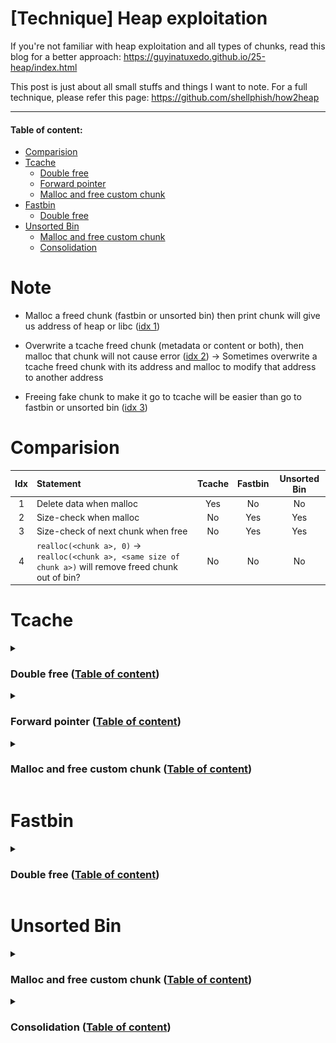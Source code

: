 # [Technique] Heap exploitation

If you're not familiar with heap exploitation and all types of chunks, read this blog for a better approach: https://guyinatuxedo.github.io/25-heap/index.html

This post is just about all small stuffs and things I want to note. For a full technique, please refer this page: https://github.com/shellphish/how2heap

---

#### Table of content:
- [Comparision](https://github.com/nhtri2003gmail/CTFNote/tree/master/technique/Heap-Exploitation#comparision)
- [Tcache](https://github.com/nhtri2003gmail/CTFNote/tree/master/technique/Heap-Exploitation#tcache)
    - [Double free](#double-free-table-of-content)
    - [Forward pointer](#forward-pointer-table-of-content)
    - [Malloc and free custom chunk](#malloc-and-free-custom-chunk-table-of-content)
- [Fastbin](https://github.com/nhtri2003gmail/CTFNote/tree/master/technique/Heap-Exploitation#fastbin)
    - [Double free](#double-free-table-of-content-1)
- [Unsorted Bin](https://github.com/nhtri2003gmail/CTFNote/tree/master/technique/Heap-Exploitation#unsorted-bin)
    - [Malloc and free custom chunk](#malloc-and-free-custom-chunk-table-of-content-1)
    - [Consolidation](#consolidation-table-of-content)

# Note

- Malloc a freed chunk (fastbin or unsorted bin) then print chunk will give us address of heap or libc ([idx 1](https://github.com/nhtri2003gmail/CTFNote/tree/master/technique/Heap-Exploitation#idx-1))

- Overwrite a tcache freed chunk (metadata or content or both), then malloc that chunk will not cause error ([idx 2](https://github.com/nhtri2003gmail/CTFNote/tree/master/technique/Heap-Exploitation#idx-2)) → Sometimes overwrite a tcache freed chunk with its address and malloc to modify that address to another address

- Freeing fake chunk to make it go to tcache will be easier than go to fastbin or unsorted bin ([idx 3](https://github.com/nhtri2003gmail/CTFNote/tree/master/technique/Heap-Exploitation#idx-3))

# Comparision

| Idx | Statement | Tcache | Fastbin | Unsorted Bin |
| :---: | :--- | :---: | :---: | :---: | 
| <span id="idx-1">1</span> | Delete data when malloc | Yes | No | No |
| <span id="idx-2">2</span> | Size-check when malloc | No | Yes | Yes |
| <span id="idx-3">3</span> | Size-check of next chunk when free | No | Yes | Yes |
| <span id="idx-4">4</span> | `realloc(<chunk a>, 0)` → `realloc(<chunk a>, <same size of chunk a>)` will remove freed chunk out of bin? | No | No | No |

# Tcache

<details>
<summary><h3>Double free (<a href="#table-of-content">Table of content</a>)</h3></summary>
<p>

- For libc <= 2.28, we just simply free() a chunk twice.
- For libc > 2.28, there will be a key inserted to freed chunk when this chunk goes to tcache. To do a double free, we first free() a chunk, then change the key (Bk pointer) to another value and free() again:

```gdb
               malloc(0x20)
                    ↓
-----------------------------------------
| 0x0000000000000000 0x0000000000000031 |    <-- prev_size / size
| 0x0000000000000000 0x0000000000000000 |
| 0x0000000000000000 0x0000000000000000 |
-----------------------------------------
                    ↓
                  free()
                    ↓
-----------------------------------------
| 0x0000000000000000 0x0000000000000031 |    <-- prev_size  / size
| 0x0000000000000000 0x000055555555b010 |    <-- Fd pointer / Bk pointer (key)
| 0x0000000000000000 0x0000000000000000 |
-----------------------------------------
                    ↓
          Change key (Bk pointer)
                    ↓
-----------------------------------------
| 0x0000000000000000 0x0000000000000031 |    <-- prev_size  / size
| 0x0000000000000000 0x0000000000000001 |    <-- Fd pointer / Bk pointer (key)
| 0x0000000000000000 0x0000000000000000 |
-----------------------------------------
                    ↓
               free() again
                    ↓
-----------------------------------------
| 0x0000000000000000 0x0000000000000031 |    <-- prev_size  / size
| 0x000055555555b260 0x000055555555b010 |    <-- Fd pointer / Bk pointer (key)
| 0x0000000000000000 0x0000000000000000 |
-----------------------------------------
```

</p>
</details>

<details>
<summary><h3>Forward pointer (<a href="#table-of-content">Table of content</a>)</h3></summary>
<p>

- For libc <= 2.31, when we free a chunk and it goes to tcache, the forward pointer of this chunk will be changed into the address of the next chunk if this next chunk exist and will be null if there is no next chunk:

```gdb
------------------------- Chunk 1 ------------------------
| 0x555555559290: 0x0000000000000000  0x0000000000000031 |    <-- prev_size  / size
| 0x5555555592a0: 0x0000000000000000  0x0000555555559010 |    <-- Fd pointer / Bk pointer (key)
| 0x5555555592b0: 0x0000000000000000  0x0000000000000000 |
------------------------- Chunk 2 ------------------------
| 0x5555555592c0: 0x0000000000000000  0x0000000000000031 |    <-- prev_size  / size
| 0x5555555592d0: 0x00005555555592a0  0x0000555555559010 |    <-- Fd pointer / Bk pointer (key)
| 0x5555555592e0: 0x0000000000000000  0x0000000000000000 |
----------------------------------------------------------
```

We can see that after free Chunk 1, it will go to tcache. But because there are no freed chunk with the same size as `0x30` in tcache so the `Fd pointer` of Chunk 1 is null.

For the Chunk 2, because we've freed the Chunk 1 and this Chunk 2 has the same size as `0x30` with Chunk 1, so when we free Chunk 2, it will go to tcache and make the `Fd pointer` point to Chunk 1.

- For libc > 2.31, there is a xor mechanism added to change the behaviour of `Fd pointer` ([source](https://elixir.bootlin.com/glibc/glibc-2.32/source/malloc/malloc.c#L339)):

```c
#define PROTECT_PTR(pos, ptr) \
  ((__typeof (ptr)) ((((size_t) pos) >> 12) ^ ((size_t) ptr)))
```

`pos` is the address of current chunk is being freed and `ptr` is the address of previous freed chunk has the same size with chunk at `pos`. For a better view, here is an example:

```gdb
------------------------- Chunk 1 ------------------------
| 0x55555555a290: 0x0000000000000000  0x0000000000000031 |    <-- prev_size  / size
| 0x55555555a2a0: 0x0000000000000000  0x0000000000000000 |
| 0x55555555a2b0: 0x0000000000000000  0x0000000000000000 |
------------------------- Chunk 2 ------------------------
| 0x55555555a2c0: 0x0000000000000000  0x0000000000000031 |    <-- prev_size  / size
| 0x55555555a2d0: 0x0000000000000000  0x0000000000000000 |
| 0x55555555a2e0: 0x0000000000000000  0x0000000000000000 |
----------------------------------------------------------
                            ↓
                      free(Chunk 1)
                            ↓
------------------------- Chunk 1 ------------------------
| 0x55555555a290: 0x0000000000000000  0x0000000000000031 |    <-- prev_size  / size
| 0x55555555a2a0: 0x000000055555555a  0x000055555555a010 |    <-- Fd pointer / Bk pointer (key)
| 0x55555555a2b0: 0x0000000000000000  0x0000000000000000 |
------------------------- Chunk 2 ------------------------
| 0x55555555a2c0: 0x0000000000000000  0x0000000000000031 |    <-- prev_size  / size
| 0x55555555a2d0: 0x0000000000000000  0x0000000000000000 |    <-- Fd pointer / Bk pointer (key)
| 0x55555555a2e0: 0x0000000000000000  0x0000000000000000 |
----------------------------------------------------------
```

Can you see the `Fd pointer` of Chunk 1 changed? The value `0x000000055555555a` is the result from the xor mechanism:

```python
>>> # Fd pointer =  (<Address of chunk freeing> >> 12) ^ <Address of previous freed chunk>
>>> (0x55555555a2a0 >> 12) ^ 0
0x000000055555555a
```

Because there were no freed chunk before Chunk 1 so `<Address of previous freed chunk>` will be null.

Continue freeing the Chunk 2 and we can see this:

```gdb
------------------------- Chunk 1 ------------------------
| 0x55555555a290: 0x0000000000000000  0x0000000000000031 |    <-- prev_size  / size
| 0x55555555a2a0: 0x000000055555555a  0x000055555555a010 |    <-- Fd pointer / Bk pointer (key)
| 0x55555555a2b0: 0x0000000000000000  0x0000000000000000 |
------------------------- Chunk 2 ------------------------
| 0x55555555a2c0: 0x0000000000000000  0x0000000000000031 |    <-- prev_size  / size
| 0x55555555a2d0: 0x000055500000f7fa  0x000055555555a010 |    <-- Fd pointer / Bk pointer (key)
| 0x55555555a2e0: 0x0000000000000000  0x0000000000000000 |
----------------------------------------------------------
```

So the `Fd pointer` for Chunk 2 can be calculate as:

```python
>>> # Fd pointer =  (<Address of chunk freeing> >> 12) ^ <Address of previous freed chunk>
>>> (0x55555555a2d0 >> 12) ^ 0x55555555a2a0
0x55500000f7fa
```

Chunk 1 was the previous freed chunk which has the same size as Chunk 2 so after we freed Chunk 1, we freed Chunk 2 next and the forward pointer will be `0x55500000f7fa` due to the xor mechanism.

Remember that the address of Chunk 1 is `0x55555555a2a0` and Chunk 2 is `0x55555555a2d0`, not include the metadata of each chunk.

</p>
</details>

<details>
<summary><h3>Malloc and free custom chunk (<a href="#table-of-content">Table of content</a>)</h3></summary>
<p>

We can create a fake chunk on stack or inside a large chunk and then free it easily. This script is an example:

```c
#include <stdlib.h>

int main()
{
    // Init heap
    malloc(1);

    // Create fake chunk on stack
    long int p1[10];
    p1[0] = 0;       // prev_size
    p1[1] = 0x21;    // size
    p1[2] = 0;       // Fd pointer
    p1[3] = 0;       // bk pointer
    free(&p1[2]);

    // Create fake chunk inside a large chunk
    long int *p2 = malloc(0x50);
    p2[0] = 0;       // prev_size
    p2[1] = 0x21;    // size
    p2[2] = 0;       // Fd pointer
    p2[3] = 0;       // bk pointer
    free(&p2[2]);
}
```

The fake chunk on stack will look like this:
```gdb
----------------------------------------------------------
| 0x7fffffffde00: 0x0000000000000000  0x0000000000000021 |    <-- prev_size  / size
| 0x7fffffffde10: 0x0000000000000000  0x0000000000000000 |    <-- Fd pointer / bk pointer
----------------------------------------------------------
                            ↓
                      free(&p1[2]);
                            ↓
----------------------------------------------------------
| 0x7fffffffde00: 0x0000000000000000  0x0000000000000021 |    <-- prev_size  / size
| 0x7fffffffde10: 0x0000000000000000  0x0000555555559010 |    <-- Fd pointer / bk pointer
----------------------------------------------------------
```

And the tcache will contain this freed chunk:

```gdb
Tcachebins[idx=0, size=0x20] count=1  ←  Chunk(addr=0x7fffffffde20, size=0x20, flags=PREV_INUSE)
```

That means we've freed a fake chunk on stack successfully. Let's keep going with the fake chunk inside a larger chunk:

```gdb
----------------------------------------------------------
| 0x5555555592c0: 0x0000000000000000  0x0000000000000021 |    <-- prev_size  / size
| 0x5555555592d0: 0x0000000000000000  0x0000000000000000 |    <-- Fd pointer / bk pointer
----------------------------------------------------------
                            ↓
                      free(&p2[2]);
                            ↓
----------------------------------------------------------
| 0x5555555592c0: 0x0000000000000000  0x0000000000000021 |    <-- prev_size  / size
| 0x5555555592d0: 0x00007fffffffde10  0x0000555555559010 |    <-- Fd pointer / bk pointer
----------------------------------------------------------
```

And the tcache list will contain 2 freed chunk whose size is `0x20`:

```gdb
Tcachebins[idx=0, size=0x20] count=2  ←  Chunk(addr=0x5555555592d0, size=0x20, flags=PREV_INUSE)  
                                      ←  Chunk(addr=0x7fffffffde10, size=0x20, flags=PREV_INUSE)
```

</p>
</details>

# Fastbin

<details>
<summary><h3>Double free (<a href="#table-of-content">Table of content</a>)</h3></summary>
<p>

- All libc version can conduct double free in fastbin (tested on libc 2.31, 2.34):

```c
#include <stdio.h>
#include <stdlib.h>

int main()
{
    long long int *p[9];

    for (int i=0; i<7; i++)
        p[i] = malloc(0x40);
    p[7] = malloc(0x40);
    p[8] = malloc(0x40);

    for (int i=0; i<7; i++)
        free(p[i]);
    free(p[7]);
    free(p[8]);

    // Double free
    free(p[7]);

}
```

</p>
</details>

# Unsorted Bin

<details>
<summary><h3>Malloc and free custom chunk (<a href="#table-of-content">Table of content</a>)</h3></summary>
<p>

To make a chunk goes into unsorted bin, there will be several checks. First, we need to make a chunk which has the size larger or equal to 0x420 so that when we free, it will go to unsorted bin.

Because there will be several checks when freeing a chunk to make it go into unsorted bin so we will both write c script and analize the source code to know what should we do (testing with libc-2.31.so).

So just start as we did in [Tcache - Malloc and free custom chunk](https://github.com/nhtri2003gmail/CTFNote/tree/master/technique/heap#malloc-and-free-custom-chunk):

```c
// Code 1
#include <stdlib.h>

int main()
{
    long int *p = malloc(0x1000);
    p[0] = 0;
    p[1] = 0x421;
    p[2] = 0;
    p[3] = 0;
    free(&p[2]);
}
```

Compile and run, we get the first error `double free or corruption (!prev)`:

![unsorted-bin-1.png](images/unsorted-bin-1.png)

Let find the string from the function `_int_free` in source to know where we get this error from [this source](https://elixir.bootlin.com/glibc/glibc-2.31/source/malloc/malloc.c#L4317):

```c
static void _int_free(mstate av, mchunkptr p, int have_lock) {
    ...
    else if (!chunk_is_mmapped(p)) {
        ...
        nextchunk = chunk_at_offset(p, size);
        ...
        if (__glibc_unlikely(!prev_inuse(nextchunk)))
            malloc_printerr("double free or corruption (!prev)");
        ...
    }
```

So this will check if the next chunk has the bit PREV_INUSE is set or not. To pass this check, we will add another fake chunk after the first 0x420-byte chunk with the bit PREV_INUSE set:

```c
// Code 2
#include <stdlib.h>

int main()
{
    long int *p = malloc(0x1000);
    p[0] = 0;
    p[1] = 0x421;
    p[2] = 0;
    p[3] = 0;
    p[(0x420/8) + 1] = 0x21;
    free(&p[2]);
}
```

Index from `0x420/8` will be the position of prev_size of next chunk, so we add 1 to make it point to size of next chunk and add `0x21` which has the bit PREV_INUSE set. Compile and run script again, we get pass the first error but get the second error `corrupted size vs. prev_size`:

![unsorted-bin-2.png](images/unsorted-bin-2.png)

For this error, we can find this string in function `unlink_chunk()` in source [here](https://elixir.bootlin.com/glibc/glibc-2.31/source/malloc/malloc.c#L1454):

```c
static void unlink_chunk (mstate av, mchunkptr p)
{
    if (chunksize (p) != prev_size (next_chunk (p)))
        malloc_printerr ("corrupted size vs. prev_size");
    ...
```

But when debug with gdb, we can see that it execute `_int_free` and do something, then jump to `unlink_chunk`. We will try to solve the problem when it's still in `_int_free` so that it will not jump to `unlink_chunk`. Having the source of `_int_free`, we can see that it call `unlink_chunk` twice. The first one is for consolidation:

```c
if (!prev_inuse(p)) {
    prevsize = prev_size(p);
    size += prevsize;
    p = chunk_at_offset(p, -((long) prevsize));
    if (__glibc_unlikely(chunksize(p) != prevsize))
        malloc_printerr("corrupted size vs. prev_size while consolidating");
    unlink_chunk(av, p);
}
```

And the second one is for checking if the next chunk (from our fake chunk being freed) is the correct next chunk as the program created:

```c
if (nextchunk != av -> top) {
    /* get and clear inuse bit */
    nextinuse = inuse_bit_at_offset(nextchunk, nextsize);

    /* consolidate forward */
    if (!nextinuse) {
        unlink_chunk(av, nextchunk);
        size += nextsize;
    } else
        clear_inuse_bit_at_offset(nextchunk, 0);
    ...
```

For a better view, let's debug in gdb, set breakpoint at the check `if (nextchunk != av -> top)`:

```gdb
gef➤  disas _int_free
   ...
   0x00007ffff7e71b1d <+509>: cmp    QWORD PTR [rbp+0x60],r13
   0x00007ffff7e71b21 <+513>: je     0x7ffff7e71f00 <_int_free+1504>
   0x00007ffff7e71b27 <+519>: test   BYTE PTR [r13+r14*1+0x8],0x1
   0x00007ffff7e71b2d <+525>: je     0x7ffff7e71f70 <_int_free+1616>
   ...
   0x00007ffff7e71f70 <+1616>:  mov    rdi,r13
   0x00007ffff7e71f73 <+1619>:  add    rbx,r14
   0x00007ffff7e71f76 <+1622>:  call   0x7ffff7e716f0 <unlink_chunk>
   ...
gef➤  b*0x00007ffff7e71b1d  
Breakpoint 1 at 0x7ffff7e71b27: file malloc.c, line 4341.
```

If you ask me how to find this check, I will tell you that I use grep to find `1616` and I got the address where it jump to. And before the jump if equal will be the check so let's set breakpoint at `0x00007ffff7e71b1d`. Make it continue running and when it hit the breakpoint, let's check the address between `nextchunk` and `av -> top`:

```gdb
gef➤  x/i $rip
=> 0x7ffff7e71b1d <_int_free+509>:  cmp    QWORD PTR [rbp+0x60],r13

gef➤  x/xg $rbp+0x60
0x7ffff7fa9be0 <main_arena+96>: 0x000055555555a2a0

gef➤  p/x $r13
$1 = 0x5555555596c0

gef➤  heap chunks
Chunk(addr=0x555555559010, size=0x290, flags=PREV_INUSE)
    [0x0000555555559010     00 00 00 00 00 00 00 00 00 00 00 00 00 00 00 00    ................]
Chunk(addr=0x5555555592a0, size=0x1010, flags=PREV_INUSE)
    [0x00005555555592a0     00 00 00 00 00 00 00 00 21 04 00 00 00 00 00 00    ........!.......]
Chunk(addr=0x55555555a2b0, size=0x1fd60, flags=PREV_INUSE)
    [0x000055555555a2b0     00 00 00 00 00 00 00 00 00 00 00 00 00 00 00 00    ................]
Chunk(addr=0x55555555a2b0, size=0x1fd60, flags=PREV_INUSE)  ←  top chunk

gef➤  x/4xg 0x5555555596c0
0x5555555596c0: 0x0000000000000000  0x0000000000000021
0x5555555596d0: 0x0000000000000000  0x0000000000000000

gef➤  x/4xg 0x000055555555a2a0
0x55555555a2a0: 0x0000000000000000  0x000000000001fd61
0x55555555a2b0: 0x0000000000000000  0x0000000000000000
```

So we know that the chunk at `0x5555555596c0` is the next chunk of current fake chunk being freed, while chunk at `0x000055555555a2a0` is the chunk from system and in this case, it's the top chunk. These 2 address are not the same so the code inside `if (nextchunk != av -> top)` will be executed. 

To solve this problem, there are 3 ways for us. One is to change the size of the fake chunk to make `<address of current fake chunk> + <size> = <address of next chunk of system>`. So that we will need to malloc a small chunk before freeing our fake chunk in order not to make our fake chunk consolidate with top chunk (This technique was used in `House of Einherjar`):

```c
// Code 3.1
#include <stdlib.h>

int main()
{
    long int *p = malloc(0x1000);
    malloc(0x10);
    p[0] = 0;
    p[1] = 0x1001;
    p[2] = 0;
    p[3] = 0;
    free(&p[2]);
}
```

The second way is to continue with the code inside if (continue with the code 2, not the solve code from way 1). Still with the breakpoint at `0x00007ffff7e71b1d`, we continue debuging and stop at the command `nextinuse = inuse_bit_at_offset(nextchunk, nextsize);`. The function `inuse_bit_at_offset` is just a macro so in gdb, it look like this (as disassemble code above):

```gdb
gef➤  disas _int_free
   ...
   0x7ffff7e71b27 <_int_free+519>:  test   BYTE PTR [r13+r14*1+0x8],0x1
   0x7ffff7e71b2d <_int_free+525>:  je     0x7ffff7e71f70 <_int_free+1616>
   ...
```

This code will check if the bit PREV_INUSE of the next next chunk from our fake chunk is set or not, which means:

```
| Fake chunk being freed |
--------------------------
|      Fake chunk 1      |
--------------------------
|      Fake chunk 2      |
```

It will check if the bit PREV_INUSE in size of Fake chunk 2 is set or not. If that bit is not set, it will go to `unlink_chunk` and everything might be harder to solve. So we just simply add the Fake chunk 2 with the bit PREV_INUSE set and the problem is solved:

```c
// Code 3.2.1
#include <stdlib.h>

int main()
{
    long int *p = malloc(0x1000);
    p[0] = 0;
    p[1] = 0x421;
    p[2] = 0;
    p[3] = 0;
    p[(0x420/8) + 1] = 0x21;
    p[(0x420/8) + (0x20/8) + 1] = 0x31;
    free(&p[2]);
}
```

So all of our fake chunks will look like this:

```gdb
------------------------ Real chunk ----------------------
| 0x555555559290: 0x0000000000000000  0x0000000000001011 |
|----------------------- Fake chunk ---------------------|
| 0x5555555592a0: 0x0000000000000000  0x0000000000000421 |
| 0x5555555592b0: 0x00007ffff7fa9be0  0x00007ffff7fa9be0 |
| 0x5555555592c0: 0x0000000000000000  0x0000000000000000 |
|                           ....                         |
|---------------------- Fake chunk 1 --------------------|
| 0x5555555596c0: 0x0000000000000000  0x0000000000000021 |
| 0x5555555596d0: 0x0000000000000000  0x0000000000000000 |
|---------------------- Fake chunk 2 --------------------|
| 0x5555555596e0: 0x0000000000000000  0x0000000000000031 |
| 0x5555555596f0: 0x0000000000000000  0x0000000000000000 |
| 0x555555559700: 0x0000000000000000  0x0000000000000000 |
------------------------ Real chunk ----------------------
| 0x555555559710: 0x0000000000000000  0x0000000000000000 |
| 0x555555559720: 0x0000000000000000  0x0000000000000000 |
|                           ....                         |
----------------------------------------------------------
                            ↓
                       free(&p[2]);
                            ↓
------------------------ Real chunk ----------------------
| 0x555555559290: 0x0000000000000000  0x0000000000001011 |
|----------------------- Fake chunk ---------------------|
| 0x5555555592a0: 0x0000000000000000  0x0000000000000421 |
| 0x5555555592b0: 0x00007ffff7fa9be0  0x00007ffff7fa9be0 |
| 0x5555555592c0: 0x0000000000000000  0x0000000000000000 |
|                           ....                         |
|---------------------- Fake chunk 1 --------------------|
| 0x5555555596c0: 0x0000000000000000  0x0000000000000021 |
| 0x5555555596d0: 0x0000000000000000  0x0000000000000000 |
|---------------------- Fake chunk 2 --------------------|
| 0x5555555596e0: 0x0000000000000000  0x0000000000000031 |
| 0x5555555596f0: 0x0000000000000000  0x0000000000000000 |
| 0x555555559700: 0x0000000000000000  0x0000000000000000 |
------------------------ Real chunk ----------------------
| 0x555555559710: 0x0000000000000000  0x0000000000000000 |
| 0x555555559720: 0x0000000000000000  0x0000000000000000 |
|                           ....                         |
----------------------------------------------------------
```

If you don't want to create Fake chunk 2 and you already have another chunk (created by system) after the currect fake chunk, just make the size of Fake chunk 1 large enough so that the next chunk from Fake chunk 1 is the chunk created by system:

```c
// Code 3.2.2
#include <stdlib.h>

int main()
{
    long int *p = malloc(0x1000);
    long int *p0 = malloc(0x20);
    p[0] = 0;
    p[1] = 0x421;
    p[2] = 0;
    p[3] = 0;
    p[(0x420/8) + 1] = 0xbe1;
    free(&p[2]);
}
```

```gdb
---------------------- Real chunk 1 ----------------------
| 0x555555559290: 0x0000000000000000  0x0000000000001011 |
|---------------------- Fake chunk ----------------------|
| 0x5555555592a0: 0x0000000000000000  0x0000000000000421 |
| 0x5555555592b0: 0x0000000000000000  0x0000000000000000 |
|                           ....                         |
| 0x5555555596b0: 0x0000000000000000  0x0000000000000000 |
|--------------------- Fake chunk 1 ---------------------|
| 0x5555555596c0: 0x0000000000000000  0x0000000000000be1 |
| 0x5555555596d0: 0x0000000000000000  0x0000000000000000 |
|                           ....                         |
| 0x55555555a290: 0x0000000000000000  0x0000000000000000 |
---------------------- Real chunk 2 ----------------------
| 0x55555555a2a0: 0x0000000000000000  0x0000000000000031 |
| 0x55555555a2b0: 0x0000000000000000  0x0000000000000000 |
| 0x55555555a2c0: 0x0000000000000000  0x0000000000000000 |
----------------------- Top chunk ------------------------
| 0x55555555a2d0: 0x0000000000000000  0x000000000001fd31 |
----------------------------------------------------------
```

That's how we bypass all the checks in `_int_free` to create and free a custom chunk to make it go into unsorted bin.

</p>
</details>

<details>
<summary><h3>Consolidation (<a href="#table-of-content">Table of content</a>)</h3></summary>
<p>

Sometimes freeing a chunk to make it go to unsorted bin, that chunk will be consolidate with next chunk or previous chunk if the PREV_INUSE bit of next and previous chunk is unset. That process will be done with the function `unlink_chunk` which you can find source code [here](https://elixir.bootlin.com/glibc/glibc-2.31/source/malloc/malloc.c#L1451)

- Consolidation with next chunk

First, we will create 2 fake chunks inside a large chunk and free the first fake chunk:

```c
#include <stdlib.h>

int main()
{
    long int *p = malloc(0x1000);
    p[0] = 0;
    p[1] = 0x421;
    p[2] = 0;
    p[3] = 0;
    p[(0x420/8) + 1] = 0x21;
    free(&p[2]);
}
```

Compile and run it, we get this error `corrupted size vs. prev_size`:

![unsorted-bin-3.png](images/unsorted-bin-3.png)

Checking the source code of `unlink_chunk` and we found this string:

```c
static void unlink_chunk(mstate av, mchunkptr p) {
    if (chunksize(p) != prev_size(next_chunk(p)))
        malloc_printerr("corrupted size vs. prev_size");
    ...
```

So here is what we've created:

```
| Fake chunk being freed |
--------------------------
|      Fake chunk 1      |
```

The first thing `unlink_chunk` does is to check if the size of Fake chunk 1 is equal to the prev_size of the next chunk from Fake chunk 1, which means prev_size of Fake chunk 2:

```
| Fake chunk being freed |
--------------------------
|      Fake chunk 1      |
--------------------------
|      Fake chunk 2      |
```

So our c code will add the size of Fake chunk 1 to the prev_size of the Fake chunk 2 to bypass this check:

```c
#include <stdlib.h>

int main()
{
    long int *p = malloc(0x1000);
    p[0] = 0;
    p[1] = 0x421;
    p[2] = 0;
    p[3] = 0;
    p[(0x420/8) + 1] = 0x21;
    p[(0x420/8) + (0x20/8)] = 0x20;
    free(&p[2]);
}
```

Compile and debug with gdb, the chunk will look like this:

```gdb
------------------------ Real chunk ----------------------
| 0x555555559290: 0x0000000000000000  0x0000000000001011 |
------------------------ Fake chunk ----------------------
| 0x5555555592a0: 0x0000000000000000  0x0000000000000421 |
|                           ....                         |
| 0x5555555596b0: 0x0000000000000000  0x0000000000000000 |
----------------------- Fake chunk 1 ---------------------
| 0x5555555596c0: 0x0000000000000000  0x0000000000000021 |    <-- prev_size  / size
| 0x5555555596d0: 0x0000000000000000  0x0000000000000000 |    <-- Fd pointer / Bk pointer
| 0x5555555596e0: 0x0000000000000020  0x0000000000000000 |    <-- prev_size  / size
------------------------ Fake chunk ----------------------
| 0x5555555596f0: 0x0000000000000000  0x0000000000000000 |
| 0x555555559700: 0x0000000000000000  0x0000000000000000 |
| 0x555555559710: 0x0000000000000000  0x0000000000000000 |
|                           ....                         |
------------------------ Real chunk ----------------------
```

Let's set breakpoint at the check `if (chunksize(p) != prev_size(next_chunk(p)))` to see if we pass or not:

```gdb
gef➤  disas unlink_chunk
   ...
   0x00007ffff7e716fb <+11>:  and    rax,0xfffffffffffffff8
   0x00007ffff7e716ff <+15>:  cmp    rax,QWORD PTR [rdi+rax*1]
   0x00007ffff7e71703 <+19>:  jne    0x7ffff7e7179a <unlink_chunk+170>
   ...

gef➤  b*0x00007ffff7e716ff
Breakpoint 1 at 0x7ffff7e716ff: file malloc.c, line 1453.

gef➤  c
...

gef➤  x/xg $rdi+$rax
0x5555555596e0: 0x0000000000000020

gef➤  p/x $rax
$1 = 0x20
```

So we know it pass this check. Type `ni` to continue executing one by one and we got segfault at the other comparation, which in source is:

```c
static void unlink_chunk(mstate av, mchunkptr p) {
    if (chunksize(p) != prev_size(next_chunk(p)))
        malloc_printerr("corrupted size vs. prev_size");

    mchunkptr fd = p -> fd;
    mchunkptr bk = p -> bk;

    if (__builtin_expect(fd -> bk != p || bk -> fd != p, 0))
        malloc_printerr("corrupted double-linked list");
    ...
```

Because we did't fake `p -> fd` and `p -> bk` for Fake chunk 1 so when it assign `p -> fd` into `fd`, `fd` will contain null byte address and it will make segfault at the comparation. The best thing we can do here is simply put the address of Fake chunk 1 (include metadata of Fake chunk 1) and we can bypass this check easily:

```c
#include <stdlib.h>

int main()
{
    long int *p = malloc(0x1000);
    p[0] = 0;
    p[1] = 0x421;
    p[2] = 0;
    p[3] = 0;
    p[(0x420/8) + 1] = 0x21;
    p[(0x420/8) + 2] = (long int)&p[(0x420/8)];
    p[(0x420/8) + 3] = (long int)&p[(0x420/8)];
    p[(0x420/8) + (0x20/8)] = 0x20;
    free(&p[2]);
}
```

And the chunk will look like this:

```gdb
------------------------ Real chunk ----------------------
| 0x555555559290: 0x0000000000000000  0x0000000000001011 |
| ---------------------- Fake chunk -------------------- |
| 0x5555555592a0: 0x0000000000000000  0x0000000000000421 |
|                           ....                         |
| 0x5555555596b0: 0x0000000000000000  0x0000000000000000 |
| --------------------- Fake chunk 1 ------------------- |
| 0x5555555596c0: 0x0000000000000000  0x0000000000000021 |    <-- prev_size  / size
| 0x5555555596d0: 0x00005555555596c0  0x00005555555596c0 |    <-- Fd pointer / Bk pointer
| --------------------- Fake metadata ------------------ |
| 0x5555555596e0: 0x0000000000000020  0x0000000000000000 |    <-- prev_size  / size
------------------------ Real chunk ----------------------
| 0x5555555596f0: 0x0000000000000000  0x0000000000000000 |
| 0x555555559700: 0x0000000000000000  0x0000000000000000 |
| 0x555555559710: 0x0000000000000000  0x0000000000000000 |
|                           ....                         |
----------------------------------------------------------
```

So we add the address of Fake chunk 1 into `p -> fd` and `p -> bk`. Compile the source and run, we can free this chunk and make it consolidate with Fake chunk 1:

![unsorted-bin-4.png](images/unsorted-bin-4.png)

- Consolidation with previous chunk

To make a fake chunk just consolidate with a previous chunk, not next chunk, our fake chunk need to pass the check in `_int_free` in order not to consolidate with next chunk. So the base code we have is:

```c
// Code 1
#include <stdlib.h>

int main()
{
    long int *p0 = malloc(0x420);
    long int *p1 = malloc(0x20);
    long int *p2 = malloc(0x420);
    malloc(0x10);

    free(p1);
}
```

We will try to free `p2` and make it consolidate with a fake chunk in `p0` and it will overlap `p1`. We want `_int_free` to call `unlink_chunk` to make heap consolidation and we get this code:

```c
_int_free(mstate av, mchunkptr p, int have_lock) {
    ...
    else if (!chunk_is_mmapped(p)) {
        ...
        /* consolidate backward */
        if (!prev_inuse(p)) {
            prevsize = prev_size(p);
            size += prevsize;
            p = chunk_at_offset(p, -((long) prevsize));
            if (__glibc_unlikely(chunksize(p) != prevsize))
                malloc_printerr("corrupted size vs. prev_size while consolidating");
            unlink_chunk(av, p);
        ...
    }
    ...
```

So first, it will check if the current chunk being freed has the bit PREV_INUSE on or off. If the PREV_INUSE bit is not set, it will consolidate with the previous chunk by executing `unlink_chunk`. So let's unset the bit PREV_INUSE of `p2` with the updated code:

```c
// Code 2
#include <stdlib.h>

int main()
{
    long int *p0 = malloc(0x420);
    long int *p1 = malloc(0x20);
    long int *p2 = malloc(0x420);
    malloc(0x10);

    p2[-1] = 0x430;

    free(p2);
}
```

As expected, we get the error `corrupted size vs. prev_size while consolidating`:

![unsorted-bin-5.png](images/unsorted-bin-5.png)

Let's disassembly to see where is the check:

```gdb
gef➤  disas _int_free
   ...
=> 0x00007ffff7e71af1 <+465>: test   BYTE PTR [r12+0x8],0x1
   0x00007ffff7e71af7 <+471>: jne    0x7ffff7e71b1d <_int_free+509>
   0x00007ffff7e71af9 <+473>: mov    rax,QWORD PTR [r12]
   0x00007ffff7e71afd <+477>: sub    r12,rax
   0x00007ffff7e71b00 <+480>: add    rbx,rax
   0x00007ffff7e71b03 <+483>: mov    rdx,QWORD PTR [r12+0x8]
   0x00007ffff7e71b08 <+488>: and    rdx,0xfffffffffffffff8
   0x00007ffff7e71b0c <+492>: cmp    rdx,rax
   0x00007ffff7e71b0f <+495>: jne    0x7ffff7e72122 <_int_free+2050>
   ...
   0x00007ffff7e72122 <+2050>:  lea    rdi,[rip+0x108157]        # 0x7ffff7f7a280
   0x00007ffff7e72129 <+2057>:  call   0x7ffff7e70a40 <malloc_printerr>
   ...

gef➤  b*0x00007ffff7e71af1
Breakpoint 1 at 0x7ffff7e71af1: file malloc.c, line 4327.
```

So let's type `ni` to check what will it check. We know that if prev_size is different from null, it will subtract the current chunk to move to the previous chunk and compare the size of previous chunk with the prev_size of current chunk.

We want to make a chunk overlap `p1` so we will create a fake chunk inside `p0` and set the prev_size of `p2` to pass the check:

```c
#include <stdlib.h>

int main()
{
    long int *p0 = malloc(0x420);
    long int *p1 = malloc(0x20);
    long int *p2 = malloc(0x420);
    malloc(0x10);

    p0[0] = 0;
    p0[1] = 0x450;
    p0[2] = 0;
    p0[3] = 0;

    p2[-2] = 0x450;
    p2[-1] = 0x430;

    free(p2);
}
```

Our fake chunk insize `p0` will have size of 0x450 because size of `p0` is `0x430` but the fake chunk start from `p0[0]`, the content of chunk, not the metadata so the actual size is `0x420`, and the size of `p1` is `0x30` so `0x420 + 0x30 = 0x450`.

So the size of fake chunk is `0x450`, we will also write this size into prev_size of `p2` to bypass the check. Compile and run again, we get a segfault. Again, as we've done with the consolidation with next chunk in [unlink_chunk](https://elixir.bootlin.com/glibc/glibc-2.31/source/malloc/malloc.c#L1451), the code make it segfault is:

```c
static void unlink_chunk(mstate av, mchunkptr p) {
    if (chunksize(p) != prev_size(next_chunk(p)))
        malloc_printerr("corrupted size vs. prev_size");

    mchunkptr fd = p -> fd;
    mchunkptr bk = p -> bk;

    if (__builtin_expect(fd -> bk != p || bk -> fd != p, 0))
        malloc_printerr("corrupted double-linked list");
    ...
```

We didn't set `p -> fd` and `p -> bk`, hence both `fd` and `bk` is null. Getting `fd -> bk` will make invalid address so we get segfault. To solve this, just simply add the address of the fake chunk to `p -> fd` and `p -> bk` and the problem is solved:

```c
#include <stdlib.h>

int main()
{
    long int *p0 = malloc(0x420);
    long int *p1 = malloc(0x20);
    long int *p2 = malloc(0x420);
    malloc(0x10);

    p0[0] = 0;
    p0[1] = 0x450;
    p0[2] = &p0[0];
    p0[3] = &p0[0];

    p2[-2] = 0x450;
    p2[-1] = 0x430;

    free(p2);
}
```

Compile and run script, after `p2` is freed, `p2` will be consolidated with fake chunk and go into unsorted bin, which overlap `p1`:

![unsorted-bin-6.png](images/unsorted-bin-6.png)

> Fact: You can find this technique in `House of Einherjar`

</p>
</details>